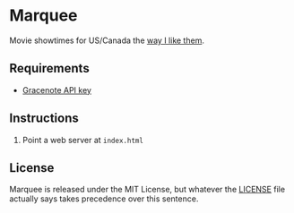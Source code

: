 # Marquee

Movie showtimes for US/Canada the [way I like them](https://www.figma.com/file/DbW9jdyS5U2tdlKCAjHUlPMm/Marquee).

## Requirements

- [Gracenote API key](http://developer.tmsapi.com)

## Instructions

1. Point a web server at `index.html`

## License

Marquee is released under the MIT License, but whatever the [LICENSE](LICENSE) file actually says takes precedence over this sentence.
